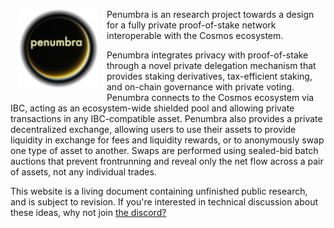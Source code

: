 
<img style="width: 25%; max-width: 11em; float: left; margin: 1em;" src="./penumbra-glow-alpha-mask.png">

Penumbra is an research project towards a design for a fully private
proof-of-stake network interoperable with the Cosmos ecosystem.

Penumbra integrates privacy with proof-of-stake through a novel private
delegation mechanism that provides staking derivatives, tax-efficient
staking, and on-chain governance with private voting. Penumbra connects to
the Cosmos ecosystem via IBC, acting as an ecosystem-wide shielded pool and
allowing private transactions in any IBC-compatible asset. Penumbra also
provides a private decentralized exchange, allowing users to use their assets
to provide liquidity in exchange for fees and liquidity rewards, or to
anonymously swap one type of asset to another. Swaps are performed using
sealed-bid batch auctions that prevent frontrunning and reveal only the net
flow across a pair of assets, not any individual trades.

This website is a living document containing unfinished public research, and is subject to revision.  If you're interested in technical discussion about these ideas, why not join [the discord?](https://discord.gg/hKvkrqa3zC)
